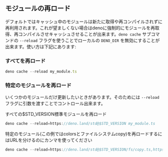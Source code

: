 <!-- ## Reloading modules -->
## モジュールの再ロード

<!--
By default, a module in the cache will be reused without fetching or
re-compiling it. Sometimes this is not desirable and you can force deno to
refetch and recompile modules into the cache. You can invalidate your local
`DENO_DIR` cache using the `--reload` flag of the `deno cache` subcommand. It's
usage is described below:
-->
デフォルトではキャッシュ中のモジュールは新たに取得や再コンパイルされずに再利用されます。これが望ましくない場合はdenoに強制的にモジュールを再取得、再コンパイルさせキャッシュさせることが出来ます。`deno cache` サブコマンドの `--reload` フラグを使うことでローカルの `DENO_DIR` を無効にすることが出来ます。使い方は下記にあります:

<!-- ### To reload everything -->
### すべてを再ロード

```ts
deno cache --reload my_module.ts
```

<!-- ### To reload specific modules -->
### 特定のモジュールを再ロード

<!--
Sometimes we want to upgrade only some modules. You can control it by passing an
argument to a `--reload` flag.
-->
いくつかのモジュールだけ更新したいときがあります。そのためには `--reload` フラグに引数を渡すことでコントロール出来ます。

<!-- To reload all \$STD_VERSION standard modules -->
すべての\$STD_VERSION標準モジュールを再ロード

```ts
deno cache --reload=https://deno.land/std@$STD_VERSION my_module.ts
```

<!--
To reload specific modules (in this example - colors and file system copy) use a
comma to separate URLs
-->
特定のモジュール(この例ではcolorsとファイルシステムcopy)を再ロードするにはURLを分けるのにカンマを使ってください

```ts
deno cache --reload=https://deno.land/std@$STD_VERSION/fs/copy.ts,https://deno.land/std@$STD_VERSION/fmt/colors.ts my_module.ts
```

<!-- Should this be part of examples? -->
